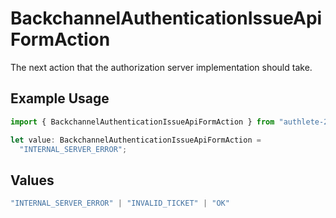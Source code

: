 # BackchannelAuthenticationIssueApiFormAction

The next action that the authorization server implementation should take.

## Example Usage

```typescript
import { BackchannelAuthenticationIssueApiFormAction } from "authlete-2/models/operations";

let value: BackchannelAuthenticationIssueApiFormAction =
  "INTERNAL_SERVER_ERROR";
```

## Values

```typescript
"INTERNAL_SERVER_ERROR" | "INVALID_TICKET" | "OK"
```
